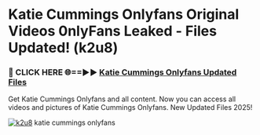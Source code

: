 # Katie Cummings Onlyfans Original Videos 0nlyFans Leaked - Files Updated! (k2u8)

<h3>🔴 CLICK HERE 🌐==►► <a href="https://tinyurl.com/2jnfzry5" rel="nofollow">Katie Cummings Onlyfans Updated Files</a></h3>

Get Katie Cummings Onlyfans and all content. Now you can access all videos and pictures of Katie Cummings Onlyfans. New Updated Files 2025!

[![k2u8](https://i.imgur.com/GyGTBgg.gif)](https://tinyurl.com/2jnfzry5)
katie cummings onlyfans